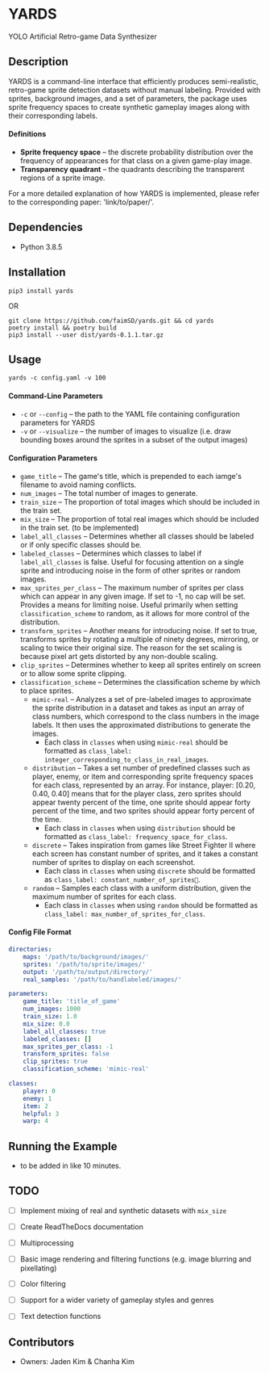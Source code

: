 # YARDS

YOLO Artificial Retro-game Data Synthesizer



## Description

YARDS is a command-line interface that efficiently produces semi-realistic, retro-game sprite detection datasets without manual labeling. Provided with sprites, background images, and a set of parameters, the package uses sprite frequency spaces to create synthetic gameplay images along with their corresponding labels.

#### Definitions

- **Sprite frequency space** – the discrete probability distribution over the frequency of appearances for that class on a given game-play image.
- **Transparency quadrant** – the quadrants describing the transparent regions of a sprite image.

For a more detailed explanation of how YARDS is implemented, please refer to the corresponding paper: 'link/to/paper/'.



## Dependencies

- Python 3.8.5

## Installation

```
pip3 install yards
```

OR

```
git clone https://github.com/faimSD/yards.git && cd yards
poetry install && poetry build
pip3 install --user dist/yards-0.1.1.tar.gz
```



## Usage

```
yards -c config.yaml -v 100
```

#### Command-Line Parameters

- `-c` or `--config` – the path to the YAML file containing configuration parameters for YARDS
- `-v` or `--visualize` – the number of images to visualize (i.e. draw bounding boxes around the sprites in a subset of the output images)

#### Configuration Parameters

- `game_title` – The game's title, which is prepended to each iamge's filename to avoid naming conflicts.
- `num_images` – The total number of images to generate.
- `train_size` – The proportion of total images which should be included in the train set.
- `mix_size` – The proportion of total real images which should be included in the train set. (to be implemented)
- `label_all_classes` – Determines whether all classes should be labeled or if only specific classes should be.
- `labeled_classes` – Determines which classes to label if `label_all_classes` is false. Useful for focusing attention on a single sprite and introducing noise in the form of other sprites or random images.
- `max_sprites_per_class` – The maximum number of sprites per class which can appear in any given image. If set to -1, no cap will be set. Provides a means for limiting noise. Useful primarily when setting `classification_scheme` to random, as it allows for more control of the distribution.
- `transform_sprites` – Another means for introducing noise. If set to true, transforms sprites by rotating a multiple of ninety degrees, mirroring, or scaling to twice their original size. The reason for the set scaling is because pixel art gets distorted by any non-double scaling.
- `clip_sprites` – Determines whether to keep all sprites entirely on screen or to allow some sprite clipping.
- `classification_scheme` – Determines the classification scheme by which to place sprites.
  - `mimic-real` – Analyzes a set of pre-labeled images to approximate the sprite distribution in a dataset and takes as input an array of class numbers, which correspond to the class numbers in the image labels. It then uses the approximated distributions to generate the images.
    - Each class in `classes` when using `mimic-real` should be formatted as `class_label: integer_corresponding_to_class_in_real_images`.
  - `distribution` – Takes a set number of predefined classes such as player, enemy, or item and corresponding sprite frequency spaces for each   class, represented by an array. For instance, player: [0.20, 0.40, 0.40] means that for the player class, zero sprites should appear twenty percent of the time, one sprite should appear forty percent of the time, and two sprites should appear forty percent of the time.
    - Each class in `classes` when using `distribution` should be formatted as `class_label: frequency_space_for_class`.
  - `discrete` – Takes inspiration from games like Street Fighter II where each screen has constant number of sprites, and it takes a constant number of sprites to display on each screenshot.
    - Each class in `classes` when using `discrete` should be formatted as `class_label: constant_number_of_sprites`.
  - `random` – Samples each class with a uniform distribution, given the maximum number of sprites for each class.
    - Each class in `classes` when using `random` should be formatted as `class_label: max_number_of_sprites_for_class`.

#### Config File Format

```yaml
directories:
    maps: '/path/to/background/images/'
    sprites: '/path/to/sprite/images/'
    output: '/path/to/output/directory/'
    real_samples: '/path/to/handlabeled/images/' 

parameters:
    game_title: 'title_of_game'
    num_images: 1000
    train_size: 1.0
    mix_size: 0.0
    label_all_classes: true
    labeled_classes: []
    max_sprites_per_class: -1
    transform_sprites: false
    clip_sprites: true
    classification_scheme: 'mimic-real'

classes:
    player: 0
    enemy: 1
    item: 2
    helpful: 3
    warp: 4
```



## Running the Example

- to be added in like 10 minutes.



## TODO

- [ ] Implement mixing of real and synthetic datasets with `mix_size`
- [ ] Create ReadTheDocs documentation
- [ ] Multiprocessing
- [ ] Basic image rendering and filtering functions (e.g. image blurring and pixellating)
- [ ] Color filtering
- [ ] Support for a wider variety of gameplay styles and genres
- [ ] Text detection functions



## Contributors

- Owners: Jaden Kim & Chanha Kim